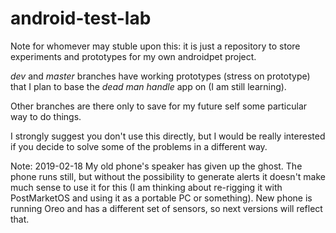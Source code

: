 # android-test-lab
Note for whomever may stuble upon this: it is just a repository to store experiments and prototypes for my own androidpet project. 

_dev_ and _master_ branches have working prototypes (stress on prototype) that I plan to base the *dead man handle* app on (I am still learning).

Other branches are there only to save for my future self some particular way to do things. 

I strongly suggest you don't use this directly, but I would be really interested if you decide to solve some of the problems in a different way.

Note: 2019-02-18
My old phone's speaker has given up the ghost. The phone runs still, but without the possibility to generate alerts it doesn't make much sense to use it for this (I am thinking about re-rigging it with PostMarketOS and using it as a portable PC or something). 
New phone is running Oreo and has a different set of sensors, so next versions will reflect that.


